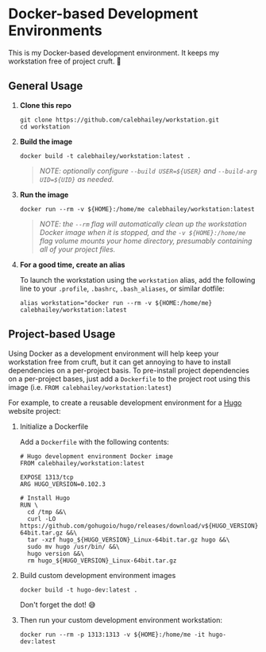 # Docker-based Development Environments

This is my Docker-based development environment. It keeps my workstation free of project cruft. 🧹

## General Usage

1. **Clone this repo**

   ```
   git clone https://github.com/calebhailey/workstation.git
   cd workstation
   ```

1. **Build the image**

   ```
   docker build -t calebhailey/workstation:latest .
   ```

   > _NOTE: optionally configure `--build USER=${USER}` and `--build-arg UID=${UID}` as needed._

1. **Run the image** 

   ```
   docker run --rm -v ${HOME}:/home/me calebhailey/workstation:latest
   ```

   > _NOTE: the `--rm` flag will automatically clean up the workstation Docker image when it is stopped, and the `-v ${HOME}:/home/me` flag volume mounts your home directory, presumably containing all of your project files._

1. **For a good time, create an alias**

   To launch the workstation using the `workstation` alias, add the following line to your `.profile`, `.bashrc`, `.bash_aliases`, or similar dotfile: 

   ```
   alias workstation="docker run --rm -v ${HOME:/home/me} calebhailey/workstation:latest
   ```

## Project-based Usage

Using Docker as a development environment will help keep your workstation free from cruft, but it can get annoying to have to install dependencies on a per-project basis. 
To pre-install project dependencies on a per-project bases, just add a `Dockerfile` to the project root using this image (i.e. `FROM calebhailey/workstation:latest`)

For example, to create a reusable development environment for a [Hugo] website project:

1. Initialize a Dockerfile

   Add a `Dockerfile` with the following contents:

   ```
   # Hugo development environment Docker image
   FROM calebhailey/workstation:latest
   
   EXPOSE 1313/tcp
   ARG HUGO_VERSION=0.102.3
   
   # Install Hugo
   RUN \
     cd /tmp &&\
     curl -LO https://github.com/gohugoio/hugo/releases/download/v${HUGO_VERSION}/hugo_${HUGO_VERSION}_Linux-64bit.tar.gz &&\
     tar -xzf hugo_${HUGO_VERSION}_Linux-64bit.tar.gz hugo &&\
     sudo mv hugo /usr/bin/ &&\
     hugo version &&\
     rm hugo_${HUGO_VERSION}_Linux-64bit.tar.gz
   ```

1. Build custom development environment images

   ```
   docker build -t hugo-dev:latest .
   ```

   Don't forget the dot! 😅

1. Then run your custom development environment workstation: 

   ```
   docker run --rm -p 1313:1313 -v ${HOME}:/home/me -it hugo-dev:latest
   ```

[Hugo]: https://gohugo.io